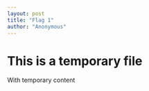 ```yaml
---
layout: post
title: "Flag 1"
author: "Anonymous"
---
```


# This is a temporary file

With temporary content
